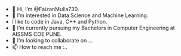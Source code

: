 - 👋 Hi, I’m @FaizanMulla730.
- 👀 I’m interested in Data Science and Machine Learning.
- I like to code in Java, C++ and Python. 
- 🌱 I’m currently pursuing my Bachelors in Computer Engineering at AISSMS COE PUNE.
- 💞️ I’m looking to collaborate on ...
- 📫 How to reach me :..

<!---
FaizanMulla730/FaizanMulla730 is a ✨ special ✨ repository because its `README.md` (this file) appears on your GitHub profile.
You can click the Preview link to take a look at your changes.
--->
